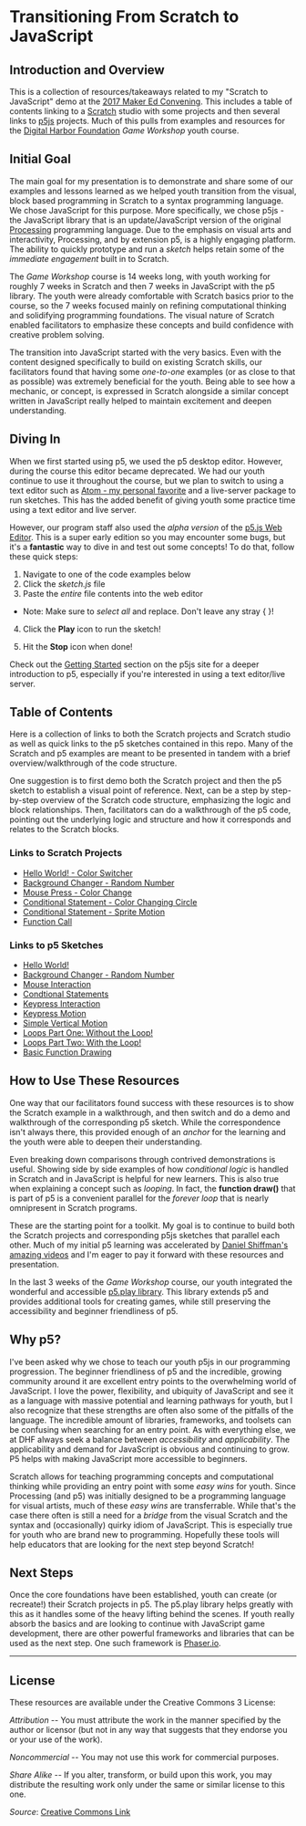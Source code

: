 # Transitioning From Scratch to JavaScript

## Introduction and Overview

This is a collection of resources/takeaways related to my "Scratch to JavaScript" demo at the [2017 Maker Ed Convening](http://makered.org/maker-educator-convening-2017/). This includes a table of contents linking to a [Scratch](https://scratch.mit.edu/) studio with some projects and then several links to [p5js](https://p5js.org/) projects. Much of this pulls from examples and resources for the [Digital Harbor Foundation](http://www.digitalharbor.org/) _Game Workshop_ youth course.

## Initial Goal

The main goal for my presentation is to demonstrate and share some of our examples and lessons learned as we helped youth transition from the visual, block based programming in Scratch to a syntax programming language. We chose JavaScript for this purpose. More specifically, we chose p5js - the JavaScript library that is an update/JavaScript version of the original [Processing](https://processing.org/) programming language. Due to the emphasis on visual arts and interactivity, Processing, and by extension p5, is a highly engaging platform. The ability to quickly prototype and run a _sketch_ helps retain some of the _immediate engagement_ built in to Scratch.

The _Game Workshop_ course is 14 weeks long, with youth working for roughly 7 weeks in Scratch and then 7 weeks in JavaScript with the p5 library. The youth were already comfortable with Scratch basics prior to the course, so the 7 weeks focused mainly on refining computational thinking and solidifying programming foundations. The visual nature of Scratch enabled facilitators to emphasize these concepts and build confidence with creative problem solving.

The transition into JavaScript started with the very basics. Even with the content designed specifically to build on existing Scratch skills, our facilitators found that having some _one-to-one_ examples (or as close to that as possible) was extremely beneficial for the youth. Being able to see how a mechanic, or concept, is expressed in Scratch alongside a similar concept written in JavaScript really helped to maintain excitement and deepen understanding.

## Diving In

When we first started using p5, we used the p5 desktop editor. However, during the course this editor became deprecated. We had our youth continue to use it throughout the course, but we plan to switch to using a text editor such as [Atom - my personal favorite](https://atom.io/) and a live-server package to run sketches. This has the added benefit of giving youth some practice time using a text editor and live server.

However, our program staff also used the _alpha version_ of the [p5.js Web Editor](https://alpha.editor.p5js.org/). This is a super early edition so you may encounter some bugs, but it's a **fantastic** way to dive in and test out some concepts! To do that, follow these quick steps:

1. Navigate to one of the code examples below
2. Click the _sketch.js_ file
3. Paste the _entire_ file contents into the web editor

  - Note: Make sure to _select all_ and replace. Don't leave any stray { }!

4. Click the **Play** icon to run the sketch!

5. Hit the **Stop** icon when done!

Check out the [Getting Started](https://p5js.org/get-started/) section on the p5js site for a deeper introduction to p5, especially if you're interested in using a text editor/live server.

## Table of Contents

Here is a collection of links to both the Scratch projects and Scratch studio as well as quick links to the p5 sketches contained in this repo. Many of the Scratch and p5 examples are meant to be presented in tandem with a brief overview/walkthrough of the code structure.

One suggestion is to first demo both the Scratch project and then the p5 sketch to establish a visual point of reference. Next, can be a step by step-by-step overview of the Scratch code structure, emphasizing the logic and block relationships. Then, facilitators can do a walkthrough of the p5 code, pointing out the underlying logic and structure and how it corresponds and relates to the Scratch blocks.

### Links to Scratch Projects

- [Hello World! - Color Switcher](https://scratch.mit.edu/projects/161447388/)
- [Background Changer - Random Number](https://scratch.mit.edu/projects/161453700/)
- [Mouse Press - Color Change](https://scratch.mit.edu/projects/161454475/)
- [Conditional Statement - Color Changing Circle](https://scratch.mit.edu/projects/161455913/)
- [Conditional Statement - Sprite Motion](https://scratch.mit.edu/projects/104209850/)
- [Function Call](https://scratch.mit.edu/projects/150462023/#player)

### Links to p5 Sketches

- [Hello World!](https://github.com/jonathanprozzi/scratch-to-js/tree/master/sketchbook/helloWorld)
- [Background Changer - Random Number](https://github.com/jonathanprozzi/scratch-to-js/tree/master/sketchbook/backgroundChange)
- [Mouse Interaction](https://github.com/jonathanprozzi/scratch-to-js/tree/master/sketchbook/interactMouse)
- [Condtional Statements](https://github.com/jonathanprozzi/scratch-to-js/tree/master/sketchbook/conditionalOne)
- [Keypress Interaction](https://github.com/jonathanprozzi/scratch-to-js/tree/master/sketchbook/interactKeys)
- [Keypress Motion](https://github.com/jonathanprozzi/scratch-to-js/tree/master/sketchbook/keyPressMotion)
- [Simple Vertical Motion](https://github.com/jonathanprozzi/scratch-to-js/tree/master/sketchbook/simpleVertical)
- [Loops Part One: Without the Loop!](https://github.com/jonathanprozzi/scratch-to-js/tree/master/sketchbook/noLoopDrawing)
- [Loops Part Two: With the Loop!](https://github.com/jonathanprozzi/scratch-to-js/tree/master/sketchbook/loopDrawing)
- [Basic Function Drawing](https://github.com/jonathanprozzi/scratch-to-js/tree/master/sketchbook/functionBasic)

## How to Use These Resources

One way that our facilitators found success with these resources is to show the Scratch example in a walkthrough, and then switch and do a demo and walkthrough of the corresponding p5 sketch. While the correspondence isn't always there, this provided enough of an _anchor_ for the learning and the youth were able to deepen their understanding.

Even breaking down comparisons through contrived demonstrations is useful. Showing side by side examples of how _conditional logic_ is handled in Scratch and in JavaScript is helpful for new learners. This is also true when explaining a concept such as _looping_. In fact, the **function draw()** that is part of p5 is a convenient parallel for the _forever loop_ that is nearly omnipresent in Scratch programs.

These are the starting point for a toolkit. My goal is to continue to build both the Scratch projects and corresponding p5js sketches that parallel each other. Much of my initial p5 learning was accelerated by [Daniel Shiffman's amazing videos](https://www.youtube.com/user/shiffman) and I'm eager to pay it forward with these resources and presentation.

In the last 3 weeks of the _Game Workshop_ course, our youth integrated the wonderful and accessible [p5.play library](http://p5play.molleindustria.org/). This library extends p5 and provides additional tools for creating games, while still preserving the accessibility and beginner friendliness of p5.

## Why p5?

I've been asked why we chose to teach our youth p5js in our programming progression. The beginner friendliness of p5 and the incredible, growing community around it are excellent entry points to the overwhelming world of JavaScript. I love the power, flexibility, and ubiquity of JavaScript and see it as a language with massive potential and learning pathways for youth, but I also recognize that these strengths are often also some of the pitfalls of the language. The incredible amount of libraries, frameworks, and toolsets can be confusing when searching for an entry point. As with everything else, we at DHF always seek a balance between _accessibility_ and _applicability_. The applicability and demand for JavaScript is obvious and continuing to grow. P5 helps with making JavaScript more accessible to beginners.

Scratch allows for teaching programming concepts and computational thinking while providing an entry point with some _easy wins_ for youth. Since Processing (and p5) was initially designed to be a programming language for visual artists, much of these _easy wins_ are transferrable. While that's the case there often is still a need for a _bridge_ from the visual Scratch and the syntax and (occasionally) quirky idiom of JavaScript. This is especially true for youth who are brand new to programming. Hopefully these tools will help educators that are looking for the next step beyond Scratch!

## Next Steps

Once the core foundations have been established, youth can create (or recreate!) their Scratch projects in p5\. The p5.play library helps greatly with this as it handles some of the heavy lifting behind the scenes. If youth really absorb the basics and are looking to continue with JavaScript game development, there are other powerful frameworks and libraries that can be used as the next step. One such framework is [Phaser.io](http://phaser.io/).

--------------------------------------------------------------------------------

## License

These resources are available under the Creative Commons 3 License:

_Attribution_ -- You must attribute the work in the manner specified by the author or licensor (but not in any way that suggests that they endorse you or your use of the work).

_Noncommercial_ -- You may not use this work for commercial purposes.

_Share Alike_ -- If you alter, transform, or build upon this work, you may distribute the resulting work only under the same or similar license to this one.

_Source_: [Creative Commons Link](http://creativecommons.org/licenses/by-nc-sa/3.0/)
